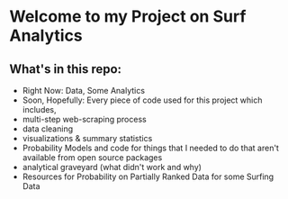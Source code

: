 # Welcome to my Project on Surf Analytics

## What's in this repo:
* Right Now: Data, Some Analytics
* Soon, Hopefully: Every piece of code used for this project which includes,
 * multi-step web-scraping process
 * data cleaning
 * visualizations & summary statistics
 * Probability Models and code for things that I needed to do that aren't available from open source packages
 * analytical graveyard (what didn't work and why)
 * Resources for Probability on Partially Ranked Data for some Surfing Data
